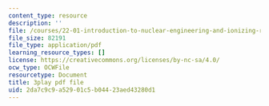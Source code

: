 ```yaml
---
content_type: resource
description: ''
file: /courses/22-01-introduction-to-nuclear-engineering-and-ionizing-radiation-fall-2016/2da7c9c9a52901c5b04423aed43280d1_jJSwWRaU9rA.pdf
file_size: 82191
file_type: application/pdf
learning_resource_types: []
license: https://creativecommons.org/licenses/by-nc-sa/4.0/
ocw_type: OCWFile
resourcetype: Document
title: 3play pdf file
uid: 2da7c9c9-a529-01c5-b044-23aed43280d1
---
```


